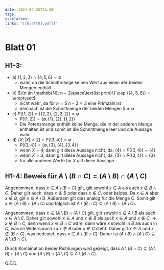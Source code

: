 ```yaml
---
date: 2024-04-25T15:50
tags: 
cssclasses: 
links: "[[blatt01.pdf]]"
---
```

# Blatt 01
## H1-3:
- a) $\{1, 2, 3\} \cap \{4, 5, 6\} = \emptyset$
	- wahr, da die Schnittmenge keinen Wert aus einen der beiden Mengen enthält
- b) $\{n \in \mathbb{N}; n − 2\space\text{ist prim}\} \cap \{4, 5, 6\} = \emptyset$
	- nicht wahr, da für $n=5$ $n-2=3$ eine Primzahl ist
	- demnach ist die Schnittmenge der beiden Mengen ${5} \neq \emptyset$
- c) $P(\{1, 2\}) \cap \{\{2, 2\}, \{2, 2, 2\}\} = \emptyset$
	- $P(\{ 1,2 \}) = \{ \emptyset, \{ 1 \}, \{ 2 \}, \{ 1,2 \} \}$
	- Die Potenzmenge enthält keine Menge, die in der anderen Menge enthalten ist und somit ist die Schnittmenge leer und die Aussage wahr
- d) $\{X; |X| > 2\} \cap P(\{3, 4\}) = \emptyset$
	- $P(\{ 3, 4 \}) = \{ \emptyset, \{ 3 \}, \{ 4 \}, \{ 3,4 \} \}$
	- wenn $X=4$, dann gilt diese Aussage nicht, da: $\{ 4 \} \cap P(\{ 3,4 \}) = \{ 4 \}$
	- wenn $X=3$, dann gilt diese Aussage nicht, da: $\{ 3 \} \cap P(\{ 3,4 \}) = \{ 3 \}$
	- für alle anderen Werte für $X$ gilt diese Aussage

## H1-4: Beweis für $A \setminus (B \cap C) = (A \setminus B) \cap (A \setminus C)$

Angenommen, dass $x \in A \setminus (B \cap C)$ gilt, gilt sowohl $x \in A$ als auch $x \notin B \cap C$. Daher gilt auch, dass $x \notin B$ oder dass $x \notin C$, oder beides.
Da $x \in A$ aber $x \notin B$, gilt $x \in A \setminus B$. Außerdem gilt dies analog für die Menge $C$. Somit gilt $x \in (A \setminus B) \cap (A \setminus C)$ und folglich ist $A \setminus (B \cap C) \subseteq (A \setminus B) \cap (A \setminus C)$.

Angenommen, dass $x \in (A \setminus B) \cap (A \setminus C)$ gilt, gilt sowohl $x \in A \setminus B$ als auch $x \in A \setminus C$. Daher gilt sowohl $x \in A$ und $x \notin B$ als auch $x \in A$ und $x \notin C$.
$\Rightarrow$ $x \notin B \cap C$, denn wenn $x \in B \cap C$ wäre, dann wäre $x$ sowohl in $B$ als auch in $C$, was im Widerspruch zu $x \notin B$ oder $x \notin C$ steht.
Daher gilt $x \in A$ und $x \notin (B \cap C)$, was bedeutet, dass $x \in A \setminus (B \cap C)$.
Daher ist $(A \setminus B) \cap (A \setminus C) \subseteq A \setminus (B \cap C)$.

Durch Kombination beider Richtungen wird gezeigt, dass $A \setminus (B \cap C) \subseteq (A \setminus B) \cap (A \setminus C)$ und $(A \setminus B) \cap (A \setminus C) \subseteq A \setminus (B \cap C)$.

Q.E.D.


